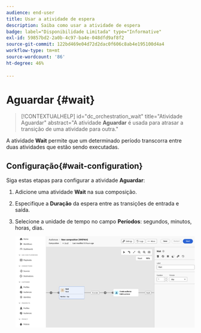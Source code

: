 ```yaml
---
audience: end-user
title: Usar a atividade de espera
description: Saiba como usar a atividade de espera
badge: label="Disponibilidade Limitada" type="Informative"
exl-id: 59857bd2-2a0b-4c97-ba4e-048dfd9af8f2
source-git-commit: 122bd469e04d72d2dac0f606c8ab4e195100d4a4
workflow-type: tm+mt
source-wordcount: '86'
ht-degree: 46%

---
```


# Aguardar {#wait}

>[!CONTEXTUALHELP]
>id="dc_orchestration_wait"
>title="Atividade Aguardar"
>abstract="A atividade **Aguardar** é usada para atrasar a transição de uma atividade para outra."

A atividade **Wait** permite que um determinado período transcorra entre duas atividades que estão sendo executadas.

## Configuração{#wait-configuration}

Siga estas etapas para configurar a atividade **Aguardar**:

1. Adicione uma atividade **Wait** na sua composição.

1. Especifique a **Duração** da espera entre as transições de entrada e saída.

1. Selecione a unidade de tempo no campo **Períodos**: segundos, minutos, horas, dias.

   ![](../assets/wait.png)
